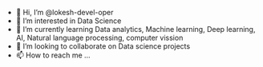 - 👋 Hi, I’m @lokesh-devel-oper
- 👀 I’m interested in Data Science
- 🌱 I’m currently learning Data analytics, Machine learning, Deep learning, AI, Natural language processing, computer vission
- 💞️ I’m looking to collaborate on Data science projects
- 📫 How to reach me ...

<!---
lokesh-devel-oper/lokesh-devel-oper is a ✨ special ✨ repository because its `README.md` (this file) appears on your GitHub profile.
You can click the Preview link to take a look at your changes.
--->
